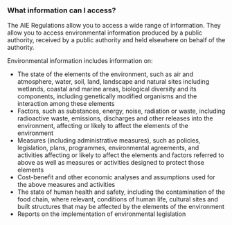 ###  **What information can I access?**

The AIE Regulations allow you to access a wide range of information. They
allow you to access environmental information produced by a public authority,
received by a public authority and held elsewhere on behalf of the authority.

Environmental information includes information on:

  * The state of the elements of the environment, such as air and atmosphere, water, soil, land, landscape and natural sites including wetlands, coastal and marine areas, biological diversity and its components, including genetically modified organisms and the interaction among these elements 
  * Factors, such as substances, energy, noise, radiation or waste, including radioactive waste, emissions, discharges and other releases into the environment, affecting or likely to affect the elements of the environment 
  * Measures (including administrative measures), such as policies, legislation, plans, programmes, environmental agreements, and activities affecting or likely to affect the elements and factors referred to above as well as measures or activities designed to protect those elements 
  * Cost-benefit and other economic analyses and assumptions used for the above measures and activities 
  * The state of human health and safety, including the contamination of the food chain, where relevant, conditions of human life, cultural sites and built structures that may be affected by the elements of the environment 
  * Reports on the implementation of environmental legislation 
